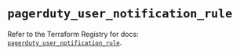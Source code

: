 # `pagerduty_user_notification_rule`

Refer to the Terraform Registry for docs: [`pagerduty_user_notification_rule`](https://registry.terraform.io/providers/pagerduty/pagerduty/3.18.1/docs/resources/user_notification_rule).
